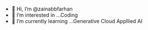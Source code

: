 - 👋 Hi, I’m @zainabbfarhan
- 👀 I’m interested in ...Coding
- 🌱 I’m currently learning ...Generative Cloud Appllied AI


<!---
zainabbfarhan/zainabbfarhan is a ✨ special ✨ repository because its `README.md` (this file) appears on your GitHub profile.
You can click the Preview link to take a look at your changes.
--->
